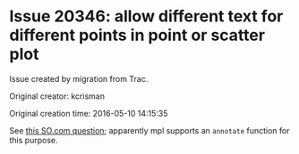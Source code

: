 # Issue 20346: allow different text for different points in point or scatter plot

Issue created by migration from Trac.

Original creator: kcrisman

Original creation time: 2016-05-10 14:15:35

See [this SO.com question](http://stackoverflow.com/questions/37091467/label-individual-points-in-sage-plot); apparently mpl supports an `annotate` function for this purpose.
